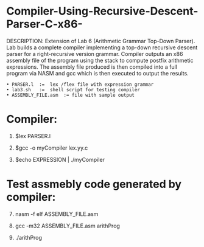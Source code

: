 # Compiler-Using-Recursive-Descent-Parser-C-x86-

DESCRIPTION:
Extension of Lab 6 (Arithmetic Grammar Top-Down Parser). Lab builds a complete compiler 
implementing a top-down recursive descent parser for a right-recursive version grammar. 
Compiler outputs an x86 assembly file of the program using the stack to compute postfix 
arithmetic expressions. The assembly file produced is then compiled into a full program 
via NASM and gcc which is then executed to output the results.


	
	• PARSER.l  := 	lex /flex file with expression grammar
	• lab3.sh   :=  shell script for testing compiler
	• ASSEMBLY_FILE.asm  := file with sample output

# Compiler: 

1. $lex PARSER.l

3. $gcc -o myCompiler lex.yy.c

5. $echo EXPRESSION | ./myCompiler

# Test assmebly code generated by compiler: 
7. nasm -f elf ASSEMBLY_FILE.asm

9. gcc -m32 ASSEMBLY_FILE.asm arithProg

11. ./arithProg
